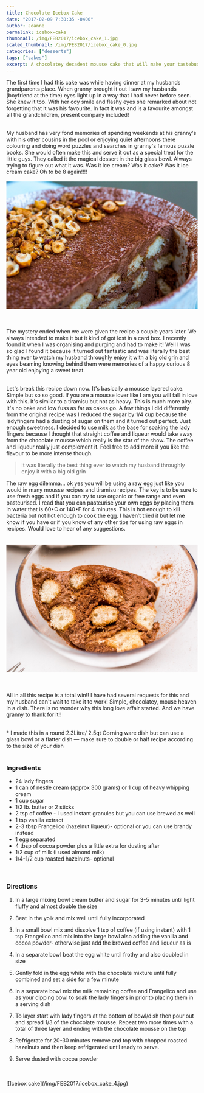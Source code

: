```yaml
---
title: Chocolate Icebox Cake
date: "2017-02-09 7:30:35 -0400"
author: Joanne
permalink: icebox-cake
thumbnail: /img/FEB2017/icebox_cake_1.jpg
scaled_thumbnail: /img/FEB2017/icebox_cake_0.jpg
categories: ["desserts"]
tags: ["cakes"]
excerpt: A chocolatey decadent mousse cake that will make your tastebuds explode
---
```


The first time I had this cake was while having dinner at my husbands grandparents place.  When granny brought it out I saw my husbands (boyfriend at the time) eyes light up in a way that I had never before seen. She knew it too. With her coy smile and flashy eyes she remarked about not forgetting that it was his favourite. In fact it was and is a favourite amongst all the grandchildren, present company included!
<br>
<br>

My husband has very fond memories of spending weekends at his granny's with his other cousins in the pool or enjoying quiet afternoons there colouring and doing word puzzles and searches in granny's famous puzzle books. She would often make this and serve it out as a special treat for the little guys.  They called it the magical dessert in the big glass bowl. Always trying to figure out what it was. Was it ice cream? Was it cake? Was it ice cream cake? Oh to be 8 again!!!!
<br>
<br>
![Icebox cake](/img/FEB2017/icebox_cake_2.jpg)  
<br>
<br>

The mystery ended when we were given the recipe a couple years later.  We always intended to make it but it kind of got lost in a card box.  I recently found it when I was organising and purging and had to make it! Well I was so glad I found it because it turned out fantastic and was literally the best thing ever to watch my husband throughly enjoy it with a big old grin and eyes beaming knowing behind them were memories of a happy curious 8 year old enjoying a sweet treat.
<br>
<br>

Let's break this recipe down now.  It's basically a mousse layered cake. Simple but so so good.  If you are a mousse lover like I am you will fall in love with this. It's similar to a tiramisu but not as heavy. This is much more airy. It's no bake and low fuss as far as cakes go.  A few things I did differently from the original recipe was I reduced the sugar by 1/4 cup because the ladyfingers had a dusting of sugar on them and it turned out perfect. Just enough sweetness. I decided to use milk as the base for soaking the lady fingers because I thought that straight coffee and liqueur would take away from the chocolate mousse which really is the star of the show.  The coffee and liqueur really just complement it. Feel free to add more if you like the flavour to be more intense though.

> It was literally the best thing ever to watch my husband throughly enjoy it with a big old grin

The raw egg dilemma... ok yes you will be using a raw egg just like you would in many mousse recipes and tiramisu recipes.  The key is to be sure to use fresh eggs and if you can try to use organic or free range and even pasteurised.  I read that you can pasteurise your own eggs by placing them in water that is 60•C or 140•F for 4 minutes.  This is hot enough to kill bacteria but not hot enough to cook the egg. I haven’t tried it but let me know if you have or if you know of any other tips for using raw eggs in recipes.  Would love to hear of any suggestions.  
<br>
<br>
![Icebox cake](/img/FEB2017/icebox_cake_3.jpg)  
<br>
<br>

All in all this recipe is a total win!! I have had several requests for this and my husband can't wait to take it to work! Simple, chocolatey, mouse heaven in a dish. There is no wonder why this long love affair started.  And we have granny to thank for it!!
<br>
<br>

\* I made this in a round 2.3Litre/ 2.5qt Corning ware dish but can use a glass bowl or a flatter dish &mdash; make sure to double or half recipe according to the size of your dish
<br>
<br>

### Ingredients

* 24 lady fingers
* 1 can of nestle cream (approx 300 grams) or 1 cup of heavy whipping cream
* 1 cup sugar
* 1/2 lb. butter or 2 sticks
* 2 tsp of coffee - I used instant granules but you can use brewed as well
* 1 tsp vanilla extract
* 2-3 tbsp Frangelico (hazelnut liqueur)- optional or you can use brandy instead
* 1 egg separated
* 4 tbsp of cocoa powder plus a little extra for dusting after
* 1/2 cup of milk (I used almond milk)
* 1/4-1/2 cup roasted hazelnuts- optional
<br>

### Directions

1. In a large mixing bowl cream butter and sugar for 3-5 minutes until light fluffy and almost double the size

1. Beat in the yolk and mix well until fully incorporated

1. In a small bowl mix and dissolve 1 tsp of coffee (if using instant) with 1 tsp Frangelico and mix into the large bowl also adding the vanilla and cocoa powder- otherwise just add the brewed coffee and liqueur as is

1. In a separate bowl beat the egg white until frothy and also doubled in size

1. Gently fold in the egg white with the chocolate mixture until fully combined and set a side for a few minute

1. In a separate bowl mix the milk remaining coffee and Frangelico and use as your dipping bowl to soak the lady fingers in prior to placing them in a serving dish

1. To layer start with lady fingers at the bottom of bowl/dish then pour out and spread 1/3 of the chocolate mousse.  Repeat two more times with a total of three layer and ending with the chocolate mousse on the top

1. Refrigerate for 20-30 minutes remove and top with chopped roasted hazelnuts and then keep refrigerated until ready to serve.

1. Serve dusted with cocoa powder


<br>
<br>
![Icebox cake](/img/FEB2017/icebox_cake_4.jpg)  
<br>
<br>
